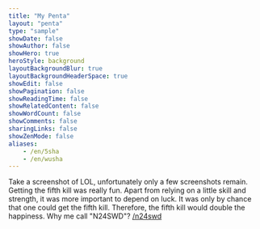 ```yaml
---
title: "My Penta"
layout: "penta"
type: "sample"
showDate: false
showAuthor: false
showHero: true
heroStyle: background
layoutBackgroundBlur: true
layoutBackgroundHeaderSpace: true
showEdit: false
showPagination: false
showReadingTime: false
showRelatedContent: false
showWordCount: false
showComments: false
sharingLinks: false
showZenMode: false
aliases:
    - /en/5sha
    - /en/wusha
---
```


Take a screenshot of LOL, unfortunately only a few screenshots remain. Getting the fifth kill was really fun. Apart from relying on a little skill and strength, it was more important to depend on luck. It was only by chance that one could get the fifth kill. Therefore, the fifth kill would double the happiness. Why me call "N24SWD"? [/n24swd](https://www.eallion.com/n24swd/)
